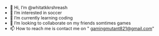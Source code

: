 - 👋 Hi, I’m @whitatkkrshreash
- 👀 I’m interested in soccer
- 🌱 I’m currently learning coding
- 💞️ I’m looking to collaborate on my friends somtimes games
- 📫 How to reach me is contact me on " gamingmutant821@gmail.com"

<!---
whitatkkrshreash/whitatkkrshreash is a ✨ special ✨ repository because its `README.md` (this file) appears on your GitHub profile.
You can click the Preview link to take a look at your changes.
--->
